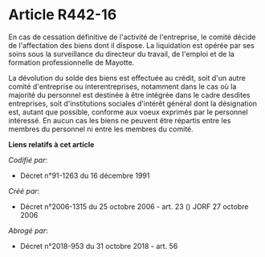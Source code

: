 # Article R442-16

En cas de cessation définitive de l'activité de l'entreprise, le comité décide de l'affectation des biens dont il dispose. La
liquidation est opérée par ses soins sous la surveillance du directeur du travail, de l'emploi et de la formation
professionnelle de Mayotte.

La dévolution du solde des biens est effectuée au crédit, soit d'un autre comité d'entreprise ou interentreprises, notamment
dans le cas où la majorité du personnel est destinée à être intégrée dans le cadre desdites entreprises, soit d'institutions
sociales d'intérêt général dont la désignation est, autant que possible, conforme aux voeux exprimés par le personnel
intéressé. En aucun cas les biens ne peuvent être répartis entre les membres du personnel ni entre les membres du comité.

**Liens relatifs à cet article**

_Codifié par_:

  - Décret n°91-1263 du 16 décembre 1991

_Créé par_:

  - Décret n°2006-1315 du 25 octobre 2006 - art. 23 () JORF 27 octobre 2006

_Abrogé par_:

  - Décret n°2018-953 du 31 octobre 2018 - art. 56
